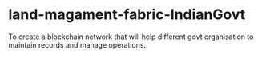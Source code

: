 # land-magament-fabric-IndianGovt
To create a blockchain network that will help different govt organisation to maintain records and manage operations.
